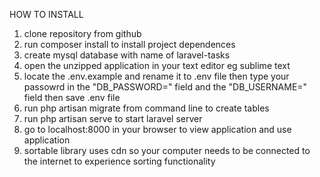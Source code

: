 HOW TO INSTALL

1. clone repository from github
2. run composer install to install project dependences
3. create mysql database with name of laravel-tasks
4. open the unzipped application in your text editor eg sublime text
5. locate the .env.example and rename it to .env file then type your passowrd in the "DB_PASSWORD=" field and the "DB_USERNAME=" field then save .env file
6. run php artisan migrate from command line to create tables
7. run php artisan serve to start laravel server
8. go to localhost:8000 in your browser to view application and use application
9. sortable library uses cdn so your computer needs to be connected to the internet to experience sorting functionality





